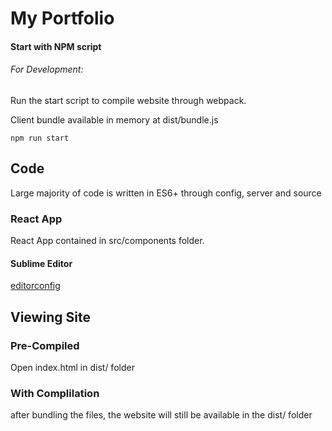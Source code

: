 # My Portfolio

#### Start with NPM script
###### For Development:
Run the start script to compile website through webpack.

Client bundle available in memory at dist/bundle.js 

`npm run start`


## Code 

Large majority of code is written in ES6+ through config, server and source

### React App
React App contained in src/components folder.

#### Sublime Editor
[editorconfig](https://github.com/sindresorhus/editorconfig-sublime)


## Viewing Site

### Pre-Compiled
Open index.html in dist/ folder

### With Complilation
after bundling the files, the website will still be available in the dist/ folder
